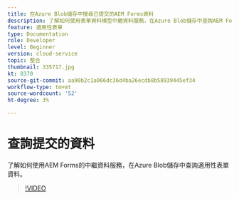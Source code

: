 ```yaml
---
title: 在Azure Blob儲存中搜尋已提交的AEM Forms資料
description: 了解如何使用表單資料模型中繼資料服務，在Azure Blob儲存中查詢AEM Forms已提交的資料。
feature: 適用性表單
type: Documentation
role: Developer
level: Beginner
version: cloud-service
topic: 整合
thumbnail: 335717.jpg
kt: 8370
source-git-commit: aa90b2c1a066dc36d4ba26ecdb8b58939445ef34
workflow-type: tm+mt
source-wordcount: '52'
ht-degree: 3%

---
```


# 查詢提交的資料

了解如何使用AEM Forms的中繼資料服務，在Azure Blob儲存中查詢適用性表單資料。

>[!VIDEO](https://video.tv.adobe.com/v/335717/?quality=12&learn=on)


